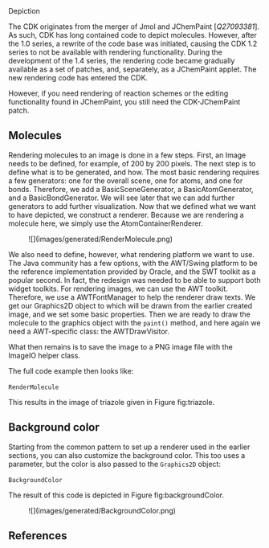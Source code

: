 <section label="ch:depiction" level="#">Depiction</section>

The CDK originates from the merger of Jmol and <topic>JChemPaint</topic> [<cite>Q27093381</cite>]. As such, CDK has long
contained code to depict molecules. However, after the 1.0 series, a rewrite of the code base
was initiated, causing the CDK 1.2 series to not be available with <topic>rendering</topic> functionality.
During the development of the 1.4 series, the rendering code became gradually available as
a set of patches, and, separately, as a JChemPaint applet. The new rendering code has
entered the CDK.

However, if you need rendering of reaction schemes or the editing functionality found
in JChemPaint, you still need the <topic>CDK-JChemPaint</topic> patch.

## Molecules

Rendering molecules to an image is done in a few steps. First, an <class>Image</class> needs
to be defined, for example, of 200 by 200 pixels. The next step is to define what is to be
generated, and how. The most basic rendering requires a few generators: one for the overall
scene, one for atoms, and one for bonds. Therefore, we add a <class>BasicSceneGenerator</class>,
a <class>BasicAtomGenerator</class>, and a <class>BasicBondGenerator</class>.
We will see later that we can add further generators to add further visualization.
Now that we defined what we want to have depicted, we construct a renderer. Because we
are rendering a molecule here, we simply use the <class>AtomContainerRenderer</class>.

<figure label="fig:triazole" caption="2D diagram of triazole">
![](images/generated/RenderMolecule.png) <br />
</figure>

We also need to define, however, what rendering platform we want to use. The Java
community has a few options, with the AWT/Swing platform to be the reference implementation
provided by Oracle, and the SWT toolkit as a popular second. In fact, the redesign
was needed to be able to support both widget toolkits. For rendering images,
we can use the AWT toolkit. Therefore, we use a <class>AWTFontManager</class> to help the
renderer draw texts. We get our <class>Graphics2D</class> object to which will be drawn from the
earlier created image, and we set some basic properties.
Then we are ready to draw the molecule to the graphics object with the `paint()`
method, and here again we need a AWT-specific class: the <class>AWTDrawVisitor</class>.

What then remains is to save the image to a <topic>PNG</topic> image file with the
<class>ImageIO</class> helper class.

The full code example then looks like:

<code>RenderMolecule</code>

This results in the image of triazole given in Figure <xref>fig:triazole</xref>.

## Background color

Starting from the common pattern to set up a renderer used in the earlier sections,
you can also customize the <topic>background color</topic>. This too uses a parameter, but the
color is also passed to the `Graphics2D` object:

<code>BackgroundColor</code>

The result of this code is depicted in Figure <xref>fig:backgroundColor</xref>.

<figure label="fig:backgroundColor" caption="Triazole depicted with a custom, grey background.">
![](images/generated/BackgroundColor.png) <br />
</figure>

## References

<references/>
